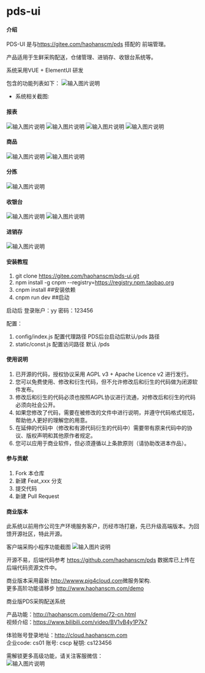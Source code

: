 # pds-ui

#### 介绍
PDS-UI 是与<https://gitee.com/haohanscm/pds> 搭配的 前端管理。<br/>

产品适用于生鲜采购配送，仓储管理、进销存、收银台系统等。

系统采用VUE + ElementUI 研发

包含的功能列表如下：
![输入图片说明](https://images.gitee.com/uploads/images/2020/0806/165520_5052581a_7837037.png "屏幕截图.png")

- 系统相关截图:
#### 报表
![输入图片说明](https://images.gitee.com/uploads/images/2020/0806/164817_54d2c789_7837037.png "屏幕截图.png")
![输入图片说明](https://images.gitee.com/uploads/images/2020/0806/164844_fbbb180b_7837037.png "屏幕截图.png")
![输入图片说明](https://images.gitee.com/uploads/images/2020/0806/164931_4ff98f22_7837037.png "屏幕截图.png")
![输入图片说明](https://images.gitee.com/uploads/images/2020/0806/165049_ce55000d_7837037.png "屏幕截图.png")

#### 商品
![输入图片说明](https://images.gitee.com/uploads/images/2020/0806/165208_531171ed_7837037.png "屏幕截图.png")
![输入图片说明](https://images.gitee.com/uploads/images/2020/0806/165229_4b66962b_7837037.png "屏幕截图.png")
#### 分拣
![输入图片说明](https://images.gitee.com/uploads/images/2020/0806/170929_b2b4ab5b_7837037.png "屏幕截图.png")

#### 收银台
![输入图片说明](https://images.gitee.com/uploads/images/2020/0806/171106_4cab1e2f_7837037.png "屏幕截图.png")
![输入图片说明](https://images.gitee.com/uploads/images/2020/0806/171151_d2e7df98_7837037.png "屏幕截图.png")
#### 进销存
![输入图片说明](https://images.gitee.com/uploads/images/2020/0806/165339_fe4acd8d_7837037.png "屏幕截图.png")

#### 安装教程

1.  git clone https://gitee.com/haohanscm/pds-ui.git
2.  npm install -g cnpm --registry=https://registry.npm.taobao.org
3.  cnpm install ##安装依赖
4.  cnpm run dev ##启动

启动后 登录账户：yy 密码：123456

配置：
1. config/index.js 配置代理路径 PDS后台启动后默认/pds 路径
2. static/const.js 配置访问路径 默认 /pds

#### 使用说明

1. 已开源的代码，授权协议采用 AGPL v3 + Apache Licence v2 进行发行。
2. 您可以免费使用、修改和衍生代码，但不允许修改后和衍生的代码做为闭源软件发布。
3. 修改后和衍生的代码必须也按照AGPL协议进行流通，对修改后和衍生的代码必须向社会公开。
4. 如果您修改了代码，需要在被修改的文件中进行说明，并遵守代码格式规范，帮助他人更好的理解您的用意。
5. 在延伸的代码中（修改和有源代码衍生的代码中）需要带有原来代码中的协议、版权声明和其他原作者规定。
6. 您可以应用于商业软件，但必须遵循以上条款原则（请协助改进本作品）。

#### 参与贡献

1.  Fork 本仓库
2.  新建 Feat_xxx 分支
3.  提交代码
4.  新建 Pull Request


#### 商业版本

此系统以前用作公司生产环境服务客户，历经市场打磨，先已升级高端版本。为回馈开源社区，特此开源。<br/>

客户端采购小程序功能截图
![输入图片说明](https://images.gitee.com/uploads/images/2020/0806/165613_9aed2931_7837037.png "屏幕截图.png")

开源不易，后端代码参考 <https://github.com/haohanscm/pds> 数据库已上传在后端代码资源文件中。<br/>

商业版本采用最新 <http://wwww.pig4cloud.com>微服务架构.<br/>
更多高阶功能请移步 <http://www.haohanscm.com/demo> <br/>

商业版PDS采购配送系统 <br/>

产品功能：<http://haohanscm.com/demo/72-cn.html> <br/>
视频介绍：<https://www.bilibili.com/video/BV1vB4y1P7k7> <br/>

体验账号登录地址：<http://cloud.haohanscm.com> <br/>
企业code: cs01 
账号: cscp
秘钥: cs123456


需解锁更多高级功能，请关注客服微信：<br/>
![输入图片说明](https://images.gitee.com/uploads/images/2020/0805/143525_be83aa45_7837037.png "Wechat-logo.png")


